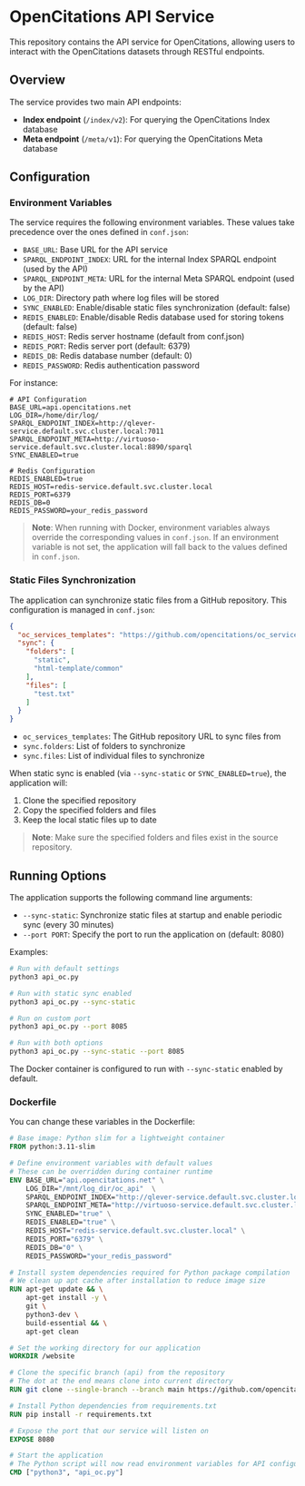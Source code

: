 # OpenCitations API Service

This repository contains the API service for OpenCitations, allowing users to interact with the OpenCitations datasets through RESTful endpoints.

## Overview

The service provides two main API endpoints:

- **Index endpoint** (`/index/v2`): For querying the OpenCitations Index database
- **Meta endpoint** (`/meta/v1`): For querying the OpenCitations Meta database

## Configuration

### Environment Variables

The service requires the following environment variables. These values take precedence over the ones defined in `conf.json`:

- `BASE_URL`: Base URL for the API service
- `SPARQL_ENDPOINT_INDEX`: URL for the internal Index SPARQL endpoint (used by the API)
- `SPARQL_ENDPOINT_META`: URL for the internal Meta SPARQL endpoint (used by the API)
- `LOG_DIR`: Directory path where log files will be stored
- `SYNC_ENABLED`: Enable/disable static files synchronization (default: false)
- `REDIS_ENABLED`: Enable/disable Redis database used for storing tokens (default: false)
- `REDIS_HOST`: Redis server hostname (default from conf.json)
- `REDIS_PORT`: Redis server port (default: 6379)
- `REDIS_DB`: Redis database number (default: 0)
- `REDIS_PASSWORD`: Redis authentication password

For instance:

```env
# API Configuration
BASE_URL=api.opencitations.net
LOG_DIR=/home/dir/log/
SPARQL_ENDPOINT_INDEX=http://qlever-service.default.svc.cluster.local:7011  
SPARQL_ENDPOINT_META=http://virtuoso-service.default.svc.cluster.local:8890/sparql
SYNC_ENABLED=true

# Redis Configuration
REDIS_ENABLED=true
REDIS_HOST=redis-service.default.svc.cluster.local
REDIS_PORT=6379
REDIS_DB=0
REDIS_PASSWORD=your_redis_password
```

> **Note**: When running with Docker, environment variables always override the corresponding values in `conf.json`. If an environment variable is not set, the application will fall back to the values defined in `conf.json`.

### Static Files Synchronization

The application can synchronize static files from a GitHub repository. This configuration is managed in `conf.json`:

```json
{
  "oc_services_templates": "https://github.com/opencitations/oc_services_templates",
  "sync": {
    "folders": [
      "static",
      "html-template/common"
    ],
    "files": [
      "test.txt"
    ]
  }
}
```

- `oc_services_templates`: The GitHub repository URL to sync files from
- `sync.folders`: List of folders to synchronize
- `sync.files`: List of individual files to synchronize

When static sync is enabled (via `--sync-static` or `SYNC_ENABLED=true`), the application will:
1. Clone the specified repository
2. Copy the specified folders and files
3. Keep the local static files up to date

> **Note**: Make sure the specified folders and files exist in the source repository.

## Running Options

The application supports the following command line arguments:

- `--sync-static`: Synchronize static files at startup and enable periodic sync (every 30 minutes)
- `--port PORT`: Specify the port to run the application on (default: 8080)

Examples:
```bash
# Run with default settings
python3 api_oc.py

# Run with static sync enabled
python3 api_oc.py --sync-static

# Run on custom port
python3 api_oc.py --port 8085

# Run with both options
python3 api_oc.py --sync-static --port 8085
```

The Docker container is configured to run with `--sync-static` enabled by default.

### Dockerfile

You can change these variables in the Dockerfile:

```dockerfile
# Base image: Python slim for a lightweight container
FROM python:3.11-slim

# Define environment variables with default values
# These can be overridden during container runtime
ENV BASE_URL="api.opencitations.net" \
    LOG_DIR="/mnt/log_dir/oc_api"  \
    SPARQL_ENDPOINT_INDEX="http://qlever-service.default.svc.cluster.local:7011" \
    SPARQL_ENDPOINT_META="http://virtuoso-service.default.svc.cluster.local:8890/sparql" \
    SYNC_ENABLED="true" \
    REDIS_ENABLED="true" \
    REDIS_HOST="redis-service.default.svc.cluster.local" \
    REDIS_PORT="6379" \
    REDIS_DB="0" \
    REDIS_PASSWORD="your_redis_password"

# Install system dependencies required for Python package compilation
# We clean up apt cache after installation to reduce image size
RUN apt-get update && \
    apt-get install -y \
    git \
    python3-dev \
    build-essential && \
    apt-get clean

# Set the working directory for our application
WORKDIR /website

# Clone the specific branch (api) from the repository
# The dot at the end means clone into current directory
RUN git clone --single-branch --branch main https://github.com/opencitations/oc_api .

# Install Python dependencies from requirements.txt
RUN pip install -r requirements.txt

# Expose the port that our service will listen on
EXPOSE 8080

# Start the application
# The Python script will now read environment variables for API configurations
CMD ["python3", "api_oc.py"]
```